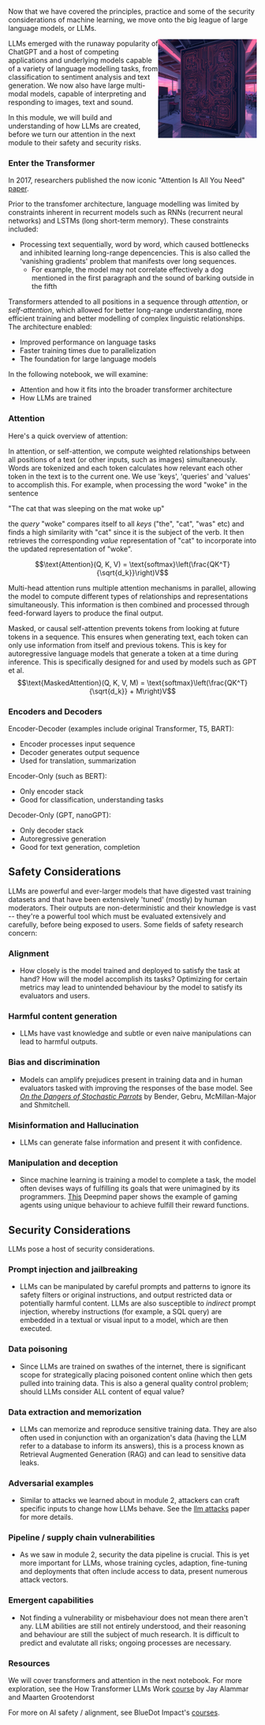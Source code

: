 Now that we have covered the principles, practice and some of the security considerations of machine learning, we move onto the big league of large language models, or LLMs.

<img src="https://github.com/rastringer/ai_sec_course_resources/blob/main/3_transformers_llms/images/large_models.png?raw=true" width="200" align="right" alt="Large Models Image">

LLMs emerged with the runaway popularity of ChatGPT and a host of competing applications and underlying models capable of a variety of language modelling tasks, from classification to sentiment analysis and text generation. We now also have large multi-modal models, capable of interpreting and responding to images, text and sound.

In this module, we will build and understanding of how LLMs are created, before we turn our attention in the next module to their safety and security risks.

### Enter the Transformer

In 2017, researchers published the now iconic "Attention Is All You Need" [paper](https://arxiv.org/pdf/1706.03762). 

Prior to the transfomer architecture, language modelling was limited by constraints inherent in recurrent models such as RNNs (recurrent neural networks) and LSTMs (long short-term memory). These constraints included:
* Processing text sequentially, word by word, which caused bottlenecks and inhibited learning long-range depencencies. This is also called the 'vanishing gradients' problem that manifests over long sequences.
  * For example, the model may not correlate effectively a dog mentioned in the first paragraph and the sound of barking outside in the fifth

Transformers attended to all positions in a sequence through *attention*, or *self-attention*, which allowed for better long-range understanding, more efficient training and better modelling of complex linguistic relationships. The architecture enabled:
* Improved performance on language tasks
* Faster training times due to parallelization
* The foundation for large language models

In the following notebook, we will examine:
* Attention and how it fits into the broader transformer architecture
* How LLMs are trained

### Attention

Here's a quick overview of attention:

In attention, or self-attention, we compute weighted relationships between all positions of a text (or other inputs, such as images) simultaneously. Words are tokenized and each token calculates how relevant each other token in the text is to the current one. We use 'keys', 'queries' and 'values' to accomplish this. For example, when processing the word "woke" in the sentence

"The cat that was sleeping on the mat woke up"

the *query* "woke" compares itself to all *keys* ("the", "cat", "was" etc) and finds a high similarity with "cat" since it is the subject of the verb. It then retrieves the corresponding *value* representation of "cat" to incorporate into the updated representation of "woke".

$$\text{Attention}(Q, K, V) = \text{softmax}\left(\frac{QK^T}{\sqrt{d_k}}\right)V$$

Multi-head attention runs multiple attention mechanisms in parallel, allowing the model to compute different types of relationships and representations simultaneously. This information is then combined and processed through feed-forward layers to produce the final output.

Masked, or causal self-attention prevents tokens from looking at future tokens in a sequence. This ensures when generating text, each token can only use information from itself and previous tokens. This is key for autoregressive language models that generate a token at a time during inference. This is specifically designed for and used by models such as GPT et al.
$$\text{MaskedAttention}(Q, K, V, M) = \text{softmax}\left(\frac{QK^T}{\sqrt{d_k}} + M\right)V$$

### Encoders and Decoders

Encoder-Decoder (examples include original Transformer, T5, BART):

* Encoder processes input sequence
* Decoder generates output sequence
* Used for translation, summarization


Encoder-Only (such as BERT):

* Only encoder stack
* Good for classification, understanding tasks


Decoder-Only (GPT, nanoGPT):

* Only decoder stack
* Autoregressive generation
* Good for text generation, completion

## Safety Considerations

LLMs are powerful and ever-larger models that have digested vast training datasets and that have been extensively 'tuned' (mostly) by human moderators. Their outputs are non-deterministic and their knowledge is vast -- they're a powerful tool which must be evaluated extensively and carefully, before being exposed to users. Some fields of safety research concern:

### Alignment 

* How closely is the model trained and deployed to satisfy the task at hand? How will the model accomplish its tasks? Optimizing for certain metrics may lead to unintended behaviour by the model to satisfy its evaluators and users.

### Harmful content generation
* LLMs have vast knowledge and subtle or even naive manipulations can lead to harmful outputs.

### Bias and discrimination
* Models can amplify prejudices present in training data and in human evaluators tasked with improving the responses of the base model. See *[On the Dangers of Stochastic Parrots](https://dl.acm.org/doi/pdf/10.1145/3442188.3445922)* by Bender, Gebru, McMillan-Major and Shmitchell.

### Misinformation and Hallucination
* LLMs can generate false information and present it with confidence.

### Manipulation and deception
* Since machine learning is training a model to complete a task, the model often devises ways of fulfilling its goals that were unimagined by its programmers. [This](https://deepmind.google/discover/blog/specification-gaming-the-flip-side-of-ai-ingenuity/) Deepmind paper shows the example of gaming agents using unique behaviour to achieve fulfill their reward functions.

## Security Considerations

LLMs pose a host of security considerations. 

### Prompt injection and jailbreaking
* LLMs can be manipulated by careful prompts and patterns to ignore its safety filters or original instructions, and output restricted data or potentially harmful content. LLMs are also susceptible to *indirect* prompt injection, whereby instructions (for example, a SQL query) are embedded in a textual or visual input to a model, which are then executed.

### Data poisoning
* Since LLMs are trained on swathes of the internet, there is significant scope for strategically placing poisoned content online which then gets pulled into training data. This is also a general quality control problem; should LLMs consider ALL content of equal value?

### Data extraction and memorization
* LLMs can memorize and reproduce sensitive training data. They are also often used in conjunction with an organization's data (having the LLM refer to a database to inform its answers), this is a process known as Retrieval Augmented Generation (RAG) and can lead to sensitive data leaks.

### Adversarial examples
* Similar to attacks we learned about in module 2, attackers can craft specific inputs to change how LLMs behave. See the [llm attacks](https://llm-attacks.org/) paper for more details.

### Pipeline / supply chain vulnerabilities
* As we saw in module 2, security the data pipeline is crucial. This is yet more important for LLMs, whose training cycles, adaption, fine-tuning and deployments that often include access to data, present numerous attack vectors.

### Emergent capabilities
* Not finding a vulnerability or misbehaviour does not mean there aren't any. LLM abilities are still not entirely understood, and their reasoning and behaviour are still the subject of much research. It is difficult to predict and evalutate all risks; ongoing processes are necessary.

### Resources

We will cover transformers and attention in the next notebook. For more exploration, see the 
How Transformer LLMs Work [course](https://www.deeplearning.ai/short-courses/how-transformer-llms-work/) by Jay Alammar and Maarten Grootendorst

For more on AI safety / alignment, see BlueDot Impact's [courses](https://bluedot.org/).
